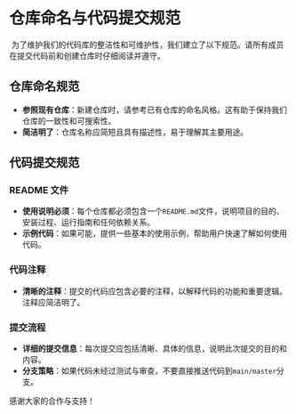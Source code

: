 # 仓库命名与代码提交规范
﻿
为了维护我们的代码库的整洁性和可维护性，我们建立了以下规范。请所有成员在提交代码前和创建仓库时仔细阅读并遵守。
﻿
## 仓库命名规范

- **参照现有仓库**：新建仓库时，请参考已有仓库的命名风格。这有助于保持我们仓库的一致性和可搜索性。
- **简洁明了**：仓库名称应简短且具有描述性，易于理解其主要用途。
﻿
## 代码提交规范

### README 文件

- **使用说明必须**：每个仓库都必须包含一个`README.md`文件，说明项目的目的、安装过程、运行指南和任何依赖关系。
- **示例代码**：如果可能，提供一些基本的使用示例，帮助用户快速了解如何使用代码。

### 代码注释

- **清晰的注释**：提交的代码应包含必要的注释，以解释代码的功能和重要逻辑。注释应简洁明了。

### 提交流程

- **详细的提交信息**：每次提交应包括清晰、具体的信息，说明此次提交的目的和内容。
- **分支策略**：如果代码未经过测试与审查，不要直接推送代码到`main/master`分支。

感谢大家的合作与支持！
